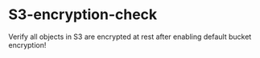 # S3-encryption-check
Verify all objects in S3 are encrypted at rest after enabling default bucket encryption!
